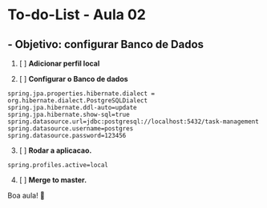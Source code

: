 # **To-do-List - Aula 02**

## **- Objetivo: configurar Banco de Dados**

1. [ ] **Adicionar perfil local**

2. [ ] **Configurar o Banco de dados**
```
spring.jpa.properties.hibernate.dialect = org.hibernate.dialect.PostgreSQLDialect
spring.jpa.hibernate.ddl-auto=update
spring.jpa.hibernate.show-sql=true
spring.datasource.url=jdbc:postgresql://localhost:5432/task-management
spring.datasource.username=postgres
spring.datasource.password=123456
```

3. [ ] **Rodar a aplicacao.**
```
spring.profiles.active=local
```

4. [ ] **Merge to master.**

Boa aula! 🚀